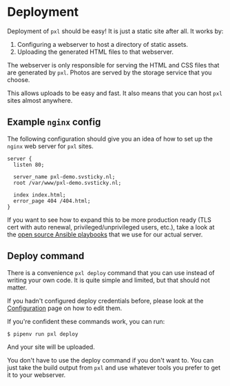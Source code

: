 # Deployment

Deployment of `pxl` should be easy! It is just a static site after all. It
works by:

 1. Configuring a webserver to host a directory of static assets.
 1. Uploading the generated HTML files to that webserver.

The webserver is only responsible for serving the HTML and CSS files that are
generated by `pxl`. Photos are served by the storage service that you choose.

This allows uploads to be easy and fast. It also means that you can host `pxl`
sites almost anywhere.

## Example `nginx` config

The following configuration should give you an idea of how to set up the
`nginx` web server for `pxl` sites.

```
server {
  listen 80;

  server_name pxl-demo.svsticky.nl;
  root /var/www/pxl-demo.svsticky.nl;

  index index.html;
  error_page 404 /404.html;
}
```

If you want to see how to expand this to be more production ready (TLS cert
with auto renewal, privileged/unprivileged users, etc.), take a look at the
[open source Ansible playbooks][sadserver] that we use for our actual server.

 [sadserver]:https://github.com/svsticky/sadserver

## Deploy command

There is a convenience `pxl deploy` command that you can use instead of
writing your own code. It is quite simple and limited, but that should not
matter.

If you hadn't configured deploy credentials before, please look at the
[Configuration][pxl-config] page on how to edit them.

If you're confident these commands work, you can run:

```
$ pipenv run pxl deploy
```

And your site will be uploaded.

You don't have to use the deploy command if you don't want to. You can just
take the build output from `pxl` and use whatever tools you prefer to get it to
your webserver.

 [pxl-config]:/configuration
